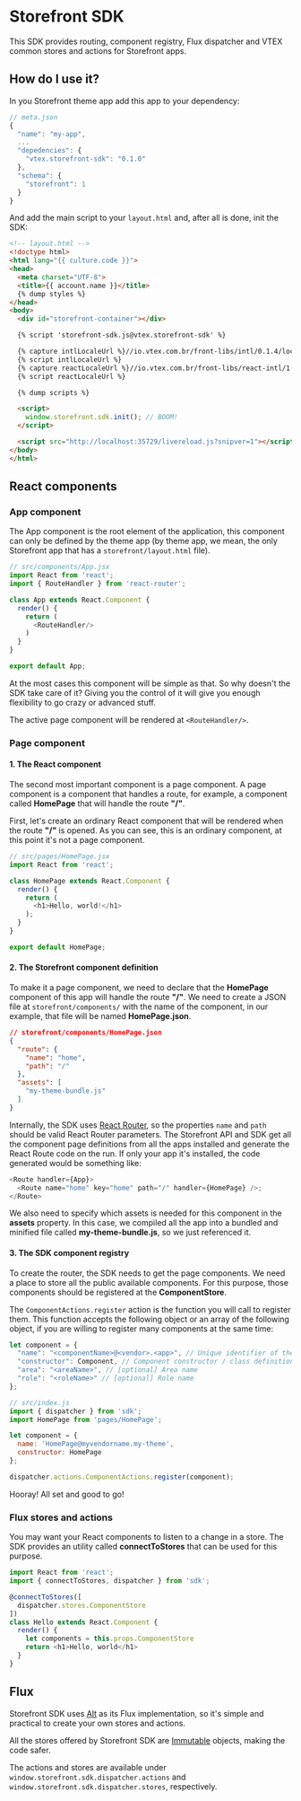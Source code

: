 # Storefront SDK

This SDK provides routing, component registry, Flux dispatcher and VTEX common stores and actions for Storefront apps.

## How do I use it?

In you Storefront theme app add this app to your dependency:

```js
// meta.json
{
  "name": "my-app",
  ...
  "depedencies": {
    "vtex.storefront-sdk": "0.1.0"
  },
  "schema": {
    "storefront": 1
  }
}
```

And add the main script to your `layout.html` and, after all is done, init the SDK:

```html
<!-- layout.html -->
<!doctype html>
<html lang="{{ culture.code }}">
<head>
  <meta charset="UTF-8">
  <title>{{ account.name }}</title>
  {% dump styles %}
</head>
<body>
  <div id="storefront-container"></div>

  {% script 'storefront-sdk.js@vtex.storefront-sdk' %}

  {% capture intlLocaleUrl %}//io.vtex.com.br/front-libs/intl/0.1.4/locale-data/jsonp/{{ culture.language | split: "-" | first }}.js{% endcapture %}
  {% script intlLocaleUrl %}
  {% capture reactLocaleUrl %}//io.vtex.com.br/front-libs/react-intl/1.2.0/locale-data/{{ culture.language | split: "-" | first }}.js{% endcapture %}
  {% script reactLocaleUrl %}

  {% dump scripts %}

  <script>
    window.storefront.sdk.init(); // BOOM!
  </script>

  <script src="http://localhost:35729/livereload.js?snipver=1"></script>
</body>
</html>
```

## React components

### App component

The App component is the root element of the application, this component can only be defined by the theme app (by theme app, we mean, the only Storefront app that has a `storefront/layout.html` file).

```js
// src/components/App.jsx
import React from 'react';
import { RouteHandler } from 'react-router';

class App extends React.Component {
  render() {
    return (
      <RouteHandler/>
    )
  }
}

export default App;
```

At the most cases this component will be simple as that. So why doesn't the SDK take care of it? Giving you the control of it will give you enough flexibility to go crazy or advanced stuff.

The active page component will be rendered at `<RouteHandler/>`.

### Page component

#### 1. The React component

The second most important component is a page component. A page component is a component that handles a route, for example, a component called **HomePage** that will handle the route **"/"**.

First, let's create an ordinary React component that will be rendered when the route **"/"** is opened. As you can see, this is an ordinary component, at this point it's not a page component.

```js
// src/pages/HomePage.jsx
import React from 'react';

class HomePage extends React.Component {
  render() {
    return (
      <h1>Hello, world!</h1>
    );
  }
}

export default HomePage;
```

#### 2. The Storefront component definition

To make it a page component, we need to declare that the **HomePage** component of this app will handle the route **"/"**. We need to create a JSON file at `storefront/components/` with the name of the component, in our example, that file will be named **HomePage.json**.

```json
// storefront/components/HomePage.json
{
  "route": {
    "name": "home",
    "path": "/"
  },
  "assets": [
    "my-theme-bundle.js"
  ]
}
```

Internally, the SDK uses [React Router](http://rackt.github.io/react-router/), so the properties `name` and `path` should be valid React Router parameters. The Storefront API and SDK get all the component page definitions from all the apps installed and generate the React Route code on the run. If only your app it's installed, the code generated would be something like:

```js
<Route handler={App}>
  <Route name="home" key="home" path="/" handler={HomePage} />;
</Route>
```

We also need to specify which assets is needed for this component in the **assets** property. In this case, we compiled all the app into a bundled and minified file called **my-theme-bundle.js**, so we just referenced it.

#### 3. The SDK component registry

To create the router, the SDK needs to get the page components. We need a place to store all the public available components. For this purpose, those components should be registered at the **ComponentStore**.

The `ComponentActions.register` action is the function you will call to register them. This function accepts the following object or an array of the following object, if you are willing to register many components at the same time:

```js
let component = {
  "name": "<componentName>@<vendor>.<app>", // Unique identifier of the component with the suffix '@<vendor>.<app>'
  "constructor": Component, // Component constructor / class definition
  "area": "<areaName>", // [optional] Area name
  "role": "<roleName>" // [optional] Role name
};
```

```js
// src/index.js
import { dispatcher } from 'sdk';
import HomePage from 'pages/HomePage';

let component = {
  name: 'HomePage@myvendorname.my-theme',
  constructor: HomePage
};

dispatcher.actions.ComponentActions.register(component);
```

Hooray! All set and good to go!

### Flux stores and actions

You may want your React components to listen to a change in a store. The SDK provides an utility called **connectToStores** that can be used for this purpose.

```js
import React from 'react';
import { connectToStores, dispatcher } from 'sdk';

@connectToStores([
  dispatcher.stores.ComponentStore
])
class Hello extends React.Component {
  render() {
    let components = this.props.ComponentStore
    return <h1>Hello, world</h1>
  }
}
```


## Flux

Storefront SDK uses [Alt](http://alt.js.org/) as its Flux implementation, so it's simple and practical to create your own stores and actions.

All the stores offered by Storefront SDK are [Immutable](http://facebook.github.io/immutable-js/) objects, making the code safer.

The actions and stores are available under `window.storefront.sdk.dispatcher.actions` and `window.storefront.sdk.dispatcher.stores`, respectively.
